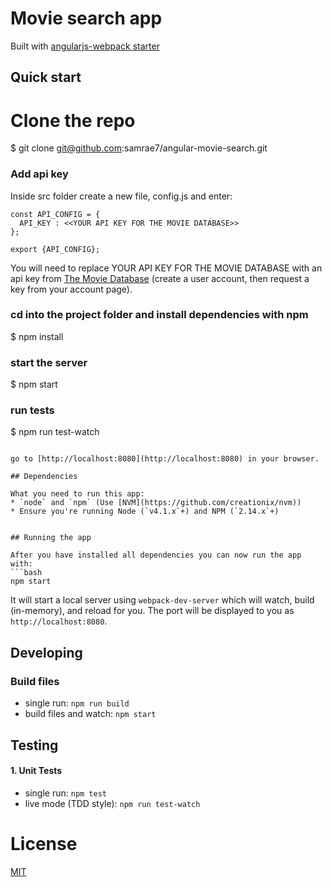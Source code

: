 # Movie search app

Built with [angularjs-webpack starter](https://github.com/preboot/angularjs-webpack)

## Quick start
# Clone the repo
$ git clone git@github.com:samrae7/angular-movie-search.git

### Add api key
Inside src folder create a new file, config.js and enter:
```
const API_CONFIG = {
  API_KEY : <<YOUR API KEY FOR THE MOVIE DATABASE>>
};

export {API_CONFIG};
```

You will need to replace YOUR API KEY FOR THE MOVIE DATABASE with an api key from
[The Movie Database](https://www.themoviedb.org/faq/api)
(create a user account, then request a key from your account page).

### cd into the project folder and install dependencies with npm
$ npm install

### start the server
$ npm start

### run tests
$ npm run test-watch
```

go to [http://localhost:8080](http://localhost:8080) in your browser.

## Dependencies

What you need to run this app:
* `node` and `npm` (Use [NVM](https://github.com/creationix/nvm))
* Ensure you're running Node (`v4.1.x`+) and NPM (`2.14.x`+)


## Running the app

After you have installed all dependencies you can now run the app with:
```bash
npm start
```

It will start a local server using `webpack-dev-server` which will watch, build (in-memory), and reload for you. The port will be displayed to you as `http://localhost:8080`.

## Developing

### Build files

* single run: `npm run build`
* build files and watch: `npm start`

## Testing

#### 1. Unit Tests

* single run: `npm test`
* live mode (TDD style): `npm run test-watch`

# License

[MIT](/LICENSE)
